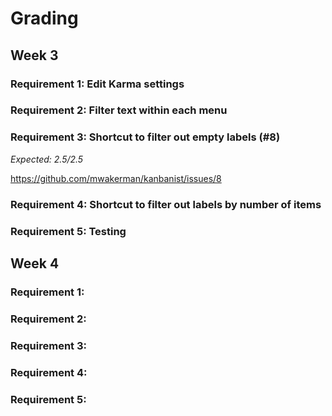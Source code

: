 # Grading

## Week 3

### Requirement 1: Edit Karma settings

### Requirement 2: Filter text within each menu

### Requirement 3: Shortcut to filter out empty labels (#8)

_Expected: 2.5/2.5_

https://github.com/mwakerman/kanbanist/issues/8

### Requirement 4: Shortcut to filter out labels by number of items

### Requirement 5: Testing

## Week 4

### Requirement 1:

### Requirement 2:

### Requirement 3:

### Requirement 4:

### Requirement 5:
